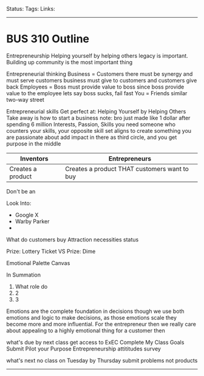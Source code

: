 Status:
Tags: 
Links: 
___

# BUS 310 Outline
Entrepreneurship
	Helping yourself by helping others
		legacy is important. Building up community is the most important thing
		
Entrepreneurial thinking
	Business = Customers
		there must be synergy and must serve customers
		business must give to customers and customers give back
	Employees = Boss
		must provide value to boss since boss provide value to the employee
		lets say boss sucks, fail fast
	You = Friends
		similar two-way street

Entrepreneurial skills
	Get perfect at: Helping Yourself by Helping Others
		Take away is how to start a business
	note: bro just made like 1 dollar after spending 6 million
	Interests, Passion, Skills
		you need someone who counters your skills, your opposite
		skill set aligns to create something you are passionate about
			add impact in there as third circle, and you get purpose in the middle

| Inventors         | Entrepreneurs                                |
| ----------------- | -------------------------------------------- |
| Creates a product | Creates a product THAT customers want to buy |
Don't be an

Look Into:
- Google X
- Warby Parker
- 
What do customers buy
	Attraction
	necessities
	status

Prize: Lottery Ticket VS Prize: Dime

Emotional Palette Canvas

In Summation
1. What role do
2. 2
3. 3

Emotions are the complete foundation in decisions
though we use both emotions and logic to make decisions, as those emotions scale they become more and more influential. For the entrepreneur then we really care about appealing to a highly emotional thing for a customer then 

what's due
by next class 
get access to ExEC
Complete My Class Goals
Submit Pilot your Purpose
Entrepreneurship attititudes survey

what's next
no class on Tuesday 
by Thursday 
	submit problems not products

___
